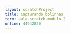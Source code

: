 ```yaml
---
layout: scratchProject
title: Capturando bolinhas
term: aula-scratch-modulo-2
online: 44942820
---
```


